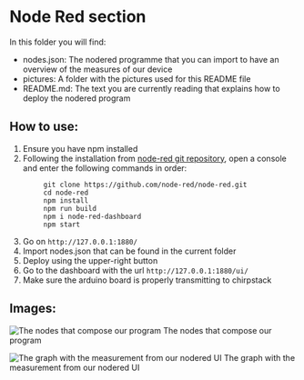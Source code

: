 # Node Red section

In this folder you will find:
- nodes.json: The nodered programme that you can import to have an overview of the measures of our device
- pictures: A folder with the pictures used for this README file
- README.md: The text you are currently reading that explains how to deploy the nodered program

## How to use:

1. Ensure you have npm installed  
2. Following the installation from [node-red git repository](https://github.com/node-red/node-red), open a console and enter the following commands in order:
   ```
        git clone https://github.com/node-red/node-red.git
        cd node-red
        npm install
        npm run build
        npm i node-red-dashboard
        npm start
   ```
3. Go on ```http://127.0.0.1:1880/```
4. Import nodes.json that can be found in the current folder
5. Deploy using the upper-right button
6. Go to the dashboard with the url ```http://127.0.0.1:1880/ui/```
7. Make sure the arduino board is properly transmitting to chirpstack

## Images:

![The nodes that compose our program](https://github.com/3M7E1GAAKNQE31/2024_2025_5ISS_BOUKOUISS_BIGOT_BRUNETTO_HENRIET_JOBARD_GAS_SENSOR/partie_nodered/pictures/nodered_nodes.JPG)
The nodes that compose our program

![The graph with the measurement from our nodered UI](https://github.com/3M7E1GAAKNQE31/2024_2025_5ISS_BOUKOUISS_BIGOT_BRUNETTO_HENRIET_JOBARD_GAS_SENSOR/partie_nodered/pictures/ui_measurements.JPG)
The graph with the measurement from our nodered UI
